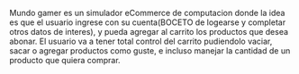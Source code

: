 Mundo gamer es un simulador eCommerce de computacion donde la idea es que el usuario ingrese con su cuenta(BOCETO de logearse y completar otros datos de interes), y pueda agregar al carrito los productos que desea abonar. 
El usuario va a tener total control del carrito pudiendolo vaciar, sacar o agregar productos como guste, e incluso manejar la cantidad de un producto que quiera comprar.